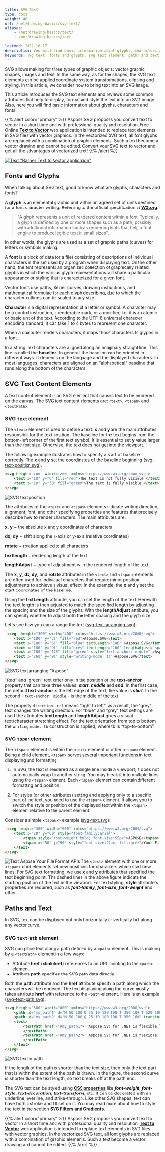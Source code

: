 ```yaml
---
title: SVG Text
type: docs
weight: 40
url: /net/drawing-basics/svg-text/
aliases: 
    - /net/drawing-basics/text/
    - /net/drawing-basics/text

lastmod: 2022-10-17
description: You will find basic information about glyphs, characters and fonts, learn how to display, format and style svg text into an SVG image.
keywords: svg text, fonts and glyphs, svg text element, paths and text
---
```

<link href="./../../style.css" rel="stylesheet" type="text/css" />

SVG allows making for three types of graphic objects: vector graphic shapes, images and text. In the same way, as for the shapes, the SVG text elements can be applied coordinate system transformations, clipping and styling. In this article, we consider how to bring text into an SVG image.  

This article introduces the SVG text elements and reviews some common attributes that help to display, format and style the text into an SVG image. Also, here you will find basic information about glyphs, characters and fonts.

{{% alert color="primary" %}}
Aspose.SVG proposes you convert text to vector in a short time and with professional quality and resolution! Free Online <a href="https://products.aspose.app/svg/text-to-vector" target="_blank">**Text to Vector**</a> web application is intended to replace text elements in SVG files with vector graphics. In the vectorized SVG text, all font glyphs are replaced with a combination of graphic elements. Such a text become a vector drawing and cannot be edited. Convert your SVG text to vector and get all the advantages of vectorized text!
{{% /alert %}} 

<a href="https://products.aspose.app/svg/text-to-vector" target="_blank">![Text "Banner Text to Vector application"](svg-text-vectorization.png#center)</a>

## **Fonts and Glyphs** 

When talking about SVG text, good to know what are glyphs, characters and fonts? 

A **glyph** is an elemental graphic unit within an agreed set of units destined for a font character writing. Referring to the official specification at [**W3.org**](https://dev.w3.org/SVG/profiles/2.0/publish/intro.html):

> "A glyph represents a unit of rendered content within a font. Typically, a glyph is defined by one or more shapes such as a path, possibly with additional information such as rendering hints that help a font engine to produce legible text in small sizes". 

In other words, the glyphs are used as a set of graphic paths (curves) for letters or symbols making. 

A **font** is a block of data (or a file) consisting of descriptions of individual characters in the set used by a program when displaying text. On the other hand, the font represents an organized collection of graphically related glyphs in which the various glyph representations will share a particular appearance or styling that is characterized for a given font. 

Vector fonts use paths, Bézier curves, drawing instructions, and mathematical formulae for each glyph describing, due to which the character outlines can be scaled to any size. 

**Character** is a digital representation of a letter or symbol. A character may be a control instruction, a renderable mark, or a modifier, i.e. it is an atomic or basic unit of the text. According to the UTF-8 universal character encoding standard, it can take 1 to 4 bytes to represent one character. 

When a computer renders characters, it maps those characters to glyphs in a font. 

In a string, text characters are aligned along an imaginary straight line. This line is called the **baseline**. In general, the baseline can be oriented in different ways. It depends on the language and the displayed characters. In most languages, characters are aligned on an “alphabetical” baseline that runs along the bottom of the characters. 



## **SVG Text Content Elements** 

A text content element is an SVG element that causes text to be rendered on the canvas. The SVG text content elements are: `<text>`, `<tspan>`  and `<textPath>`. 

### SVG `text` element

The `<text>` element is used to define a text. **x** and **y**  are the main attributes responsible for the text position. The baseline for the text begins from the bottom-left corner of the first text symbol. It is essential to set **y** value larger than the font size. Otherwise, the text does not get into the viewport. 

The following example illustrates how to specify a start of baseline correctly. The  **x** and **y** set the coordinates of the baseline beginning ([svg-text-position.svg](/svg/net/drawing-basics/svg-text/svg-text-position.svg)).

```html {linenos=inline,linenostart=1}
<svg height="100" width="200" xmlns="https://www.w3.org/2000/svg">
    <text x="10" y="6" fill="red">The text is not fully visible </text>
    <text x="10" y="30" fill="green">The text is fully visible </text>
</svg>
```
![SVG text position](svg-text-position.png#center)


The attributes of the `<text>` and `<tspan>` elements indicate writing direction, alignment, font, and other specifying properties and features that precisely describe how to render characters. The main attributes are: 

**x**, **y** − the absolute x and y coordinates of characters 

**dx**, **dy** − shift along the x-axis or y-axis (relative coordinates) 

**rotate** − rotation applied to all characters 

**textlength** − rendering length of the text 

**lengthAdjust** − type of adjustment with the rendered length of the text 

 

The **x**, **y**, **dx**, **dy**, and **rotate** attributes in the `<text>` and `<tspan>` elements are often used for individual characters that require minor position adjustments to achieve a visual effect. In the example, the **x** and **y** set the start coordinates of the baseline.

Using the **textLength** attribute, you can set the length of the text. Herewith the text length is then adjusted to match the specified length by adjusting the spacing and the size of the glyphs. With the **lengthAdjust** attribute, you can specify whether to adjust both the letter spacing and the glyph size. 

Let's see how you can arrange the text ([svg-text-arranging.svg](/svg/net/drawing-basics/svg-text/svg-text-arranging.svg)): 
```html {linenos=inline,linenostart=1}
 <svg  height="300" width="400" xmlns="https://www.w3.org/2000/svg">
    <text x="180" y="30" fill="red">Aspose.SVG</text>
    <text x="180" y="60" fill="blue" textLength="140" >Aspose.SVG</text>
    <text x="180" y="90" fill="grey" textLength="160" lengthAdjust="spacingAndGlyphs" style="direction: rtl; unicode-bidi: bidi-override">Aspose.SVG</text>
    <text x="180" y="120" fill="green" style="text-anchor: middle" >Aspose.SVG</text>
    <text x="260" y="90" style="writing-mode: tb">Aspose.SVG</text>
</svg>
```

![SVG text arranging "Aspose"](svg-text-arranging.png#center)

"Red" and "green" text differ only in the position of the **text-anchor** property that can take three values: ***start***, ***middle*** and ***end***. In the first case, the default **text-anchor** is the left edge of the text, the value is ***start***. In the second - `text-anchor: middle` - is the middle of the text. 

The property `direction: rtl` means "right to left", as a result, the "grey" text changes the writing direction. For "blue" and "grey" text settings are used the attributes **textLength** and **lengthAdjust** gives a visual text/character stretching effect.   For the text orientation from top to bottom the `writing-mode: tb` construction is applied, where tb is “top-to-bottom”.

### SVG `tspan` element

The `<tspan>` element is within the `<text>` element or other `<tspan>` element. Being a child element, `<tspan>` serves several important functions in text displaying and formatting: 

1. In SVG, the text is rendered as a single line inside a viewport; it does not automatically wrap to another string. You may break it into multiple lines using the `<tspan>` element. Each `<tspan>` element can contain different formatting and position. 

2. For styles (or other attributes) setting and applying only to a specific part of the text, you need to use the `<tspan>` element. It allows you to switch the style or position of the displayed text within the `<tspan>` element relative to the parent element. 

Consider a simple `<tspan>`> example ([svg-text.svg](/svg/net/drawing-basics/svg-text/svg-text.svg)): 

```html {linenos=inline,linenostart=1}
 <svg height="300" width="600" xmlns="https://www.w3.org/2000/svg">
    <text x="20" y="60" style="font-family:arial">
        <tspan style="font-weight:bold; font-size:55px">ASPOSE</tspan>
        <tspan x="50" y="90" style="font-size:20px; fill:grey">Your File Format APIs </tspan>
    </text>
</svg>
```
![Text Aspose Your File Format APIs](svg-text.png#center)
The  `<text>` element with one or more `<tspan>` child elements set new  positions for characters which start new lines. For SVG text formatting, we use **x** and **y** attributes that specified the text beginning point. The dashed lines in the above figure indicate the starting position of the text in the viewport. For text styling, **style** attribute's properties are required, such as ***font-family***, ***font-size***, ***font-weight*** end other. 

## **Paths and Text** 

In SVG, text can be displayed not only horizontally or vertically but along any vector curve. 

### SVG `textPath` element

SVG can place text along a path defined by a `<path>` element. This is making by a `<textPath>` element in a few ways:
 - Attribute  **href** (**xlink:href**) references to an URL pointing to the `<path>` element. 
 - Attribute **path** specifies the SVG path data directly. 

Both the **path** attribute and the **href** attribute specify a path along which the characters will be rendered. The text displaying along the curve mostly takes attribute **href** with reference to the `<path>`element. Here is an example ([svg-text-path.svg](/svg/net/drawing-basics/svg-text/svg-text-path.svg)): 

```html {linenos=inline,linenostart=1}
<svg height="300" width="800" xmlns="https://www.w3.org/2000/svg">
    <path id="my_path1" d="M 50 100 Q 25 10 180 100 T 350 100 T 520 100 T 690 100"  fill="transparent" />
    <path id="my_path2" d="M 50 100 Q 25 10 180 100 T 350 100" transform="translate(0,75)" fill="transparent" />
    <text>
        <textPath href ="#my_path1">  Aspose.SVG for .NET is flexible library for SVG files processing and fully compatible with its specifications. 
        </textPath>
        <textPath href ="#my_path2">  Aspose.SVG for .NET is flexible library for SVG files processing and fully compatible with its specifications. 
        </textPath>
    </text>
</svg>
```
![SVG text in path](text_path.png#center)


If the length of the path is shorter than the text size, then only the text part that is within the extent of the path is drawn. In the figure, the second curve is shorter than the text length, so text breaks off at the path end.

The SVG text can be styled using [**CSS properties**](https://www.w3.org/TR/2018/CR-SVG2-20181004/text.html#TextDecorationProperties) like ***font-weight***, ***font-style***, ***text-decoration***, ***text-transform***, etc. It can be decorated with an underline, overline, and strike-through. Like other SVG shapes, text can have both a stroke and fill set on it. You may read more about how to style the text in the section [**SVG Filters and Gradients**](/svg/net/drawing-basics/filters-and-gradients/). 

{{% alert color="primary" %}}
Aspose.SVG proposes you convert text to vector in a short time and with professional quality and resolution! [**Text to Vector**](https://products.aspose.app/svg/text-to-vector) web application is intended to replace text elements in SVG files with vector graphics. In the vectorized SVG text, all font glyphs are replaced with a combination of graphic elements. Such a text become a vector drawing and cannot be edited.
{{% /alert %}} 

